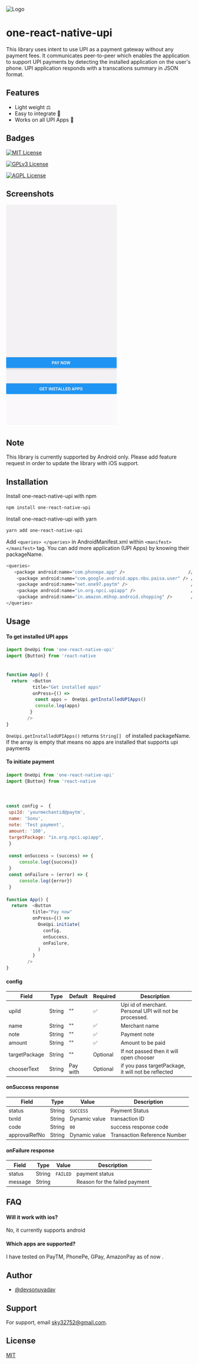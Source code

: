 ![Logo](https://img.fresherslive.com/assets-images/news/origin/2020/05/01/need-to-know-how-to-change-the-upi-pin-on-phone-through-payment-apps-like-googlepay-phonepe-and-paytm-here-is-the-step-by-step-method.jpg)

# one-react-native-upi

This library uses intent to use UPI as a payment gateway without any payment fees. It communicates peer-to-peer which enables the application to support UPI payments by detecting the installed application on the user's phone. UPI application responds with a transcations summary in JSON format.

## Features

- Light weight ⚖️
- Easy to integrate 🔌
- Works on all UPI Apps 🚀

## Badges

[![MIT License](https://img.shields.io/badge/License-MIT-green.svg)](https://choosealicense.com/licenses/mit/)

[![GPLv3 License](https://img.shields.io/badge/License-GPL%20v3-yellow.svg)](https://opensource.org/licenses/)

[![AGPL License](https://img.shields.io/badge/license-AGPL-blue.svg)](http://www.gnu.org/licenses/agpl-3.0)

## Screenshots

![Demo](demo.gif)

## Note

This library is currently supported by Android only. Please add feature request in order to update the library with iOS support.

## Installation

Install one-react-native-upi with npm

```bash
npm install one-react-native-upi
```

Install one-react-native-upi with yarn

```bash
yarn add one-react-native-upi
```

Add `<queries> </queries>` in AndroidManifest.xml within `<manifest> </manifest>` tag. You can add more application (UPI Apps) by knowing their packageName.

```bash
<queries>
   <package android:name="com.phonepe.app" />                        //Phonepe
    <package android:name="com.google.android.apps.nbu.paisa.user" /> // GPay
    <package android:name="net.one97.paytm" />                        // Paytm
    <package android:name="in.org.npci.upiapp" />                     // BHIM
    <package android:name="in.amazon.mShop.android.shopping" />       // AmazonPay
</queries>
```

## Usage

#### To get installed UPI apps

```javascript
import OneUpi from 'one-react-native-upi'
import {Button} from 'react-native


function App() {
  return  <Button
          title="Get installed apps"
          onPress={() =>
           const apps =  OneUpi.getInstalledUPIApps()
           console.log(apps)
         }
        />
}
```

`OneUpi.getInstalledUPIApps()` returns `String[] ` of installed packageName. If the array is empty that means no apps are installed that supports upi payments

#### To initiate payment

```javascript
import OneUpi from 'one-react-native-upi'
import {Button} from 'react-native



const config =  {
 upiId: 'yourmechantid@paytm',
 name: 'Sonu',
 note: 'Test payment',
 amount: '100',
 targetPackage: "in.org.npci.upiapp",
 }

 const onSuccess = (success) => {
     console.log({success})
 }
 const onFailure = (error) => {
     console.log({error})
 }

function App() {
  return  <Button
          title="Pay now"
          onPress={() =>
            OneUpi.initiate(
              config,
              onSuccess,
              onFailure,
            )
          }
        />
}
```

#### config

| Field         | Type   | Default  | Required | Description                                             |
| ------------- | ------ | -------- | -------- | ------------------------------------------------------- |
| upiId         | String | ""       | ✅       | Upi id of merchant. Personal UPI will not be processed. |
| name          | String | ""       | ✅       | Merchant name                                           |
| note          | String | ""       | ✅       | Payment note                                            |
| amount        | String | ""       | ✅       | Amount to be paid                                       |
| targetPackage | String | ""       | Optional | If not passed then it will open chooser                 |
| chooserText   | String | Pay with | Optional | if you pass targetPackage, it will not be reflected     |

#### onSuccess response

| Field         | Type   | Value         | Description                  |
| ------------- | ------ | ------------- | ---------------------------- |
| status        | String | `SUCCESS`     | Payment Status               |
| txnId         | String | Dynamic value | transaction ID               |
| code          | String | `00`          | success response code        |
| approvalRefNo | String | Dynamic value | Transaction Reference Number |

#### onFailure response

| Field   | Type   | Value    | Description                   |
| ------- | ------ | -------- | ----------------------------- |
| status  | String | `FAILED` | payment status                |
| message | String |          | Reason for the failed payment |

## FAQ

#### Will it work with ios?

No, it currently supports android

#### Which apps are supported?

I have tested on PayTM, PhonePe, GPay, AmazonPay as of now .

## Author

- [@devsonuyadav](https://github.com/devsonuyadav)

## Support

For support, email sky32752@gmail.com.

## License

[MIT](https://choosealicense.com/licenses/mit/)
